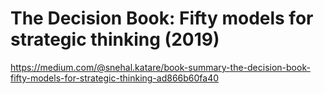 # The Decision Book: Fifty models for strategic thinking (2019) 
 <https://medium.com/@snehal.katare/book-summary-the-decision-book-fifty-models-for-strategic-thinking-ad866b60fa40>